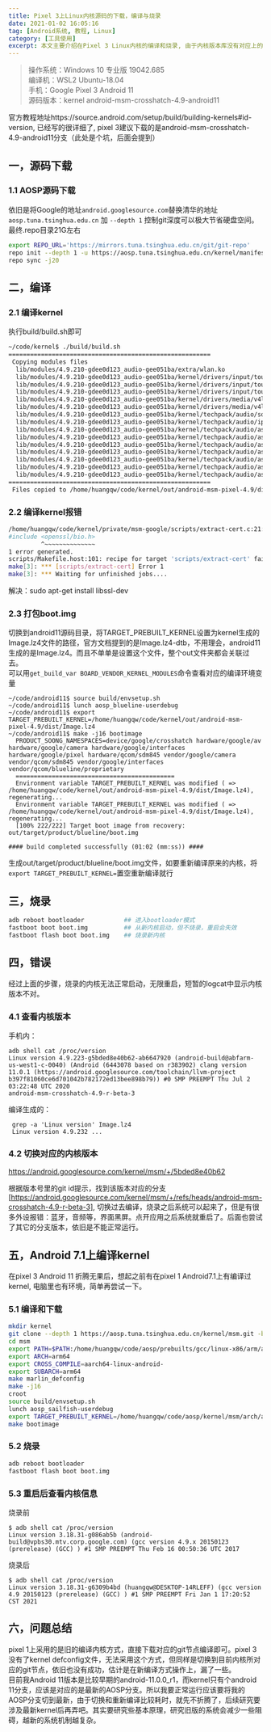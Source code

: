 ```yaml
---
title: Pixel 3上Linux内核源码的下载，编译与烧录
date: 2021-01-02 16:05:16
tag: [Android系统, 教程, Linux]
category: [工具使用]
excerpt: 本文主要介绍在Pixel 3 Linux内核的编译和烧录, 由于内核版本库没有对应上的原因，最终以失败告终。最后介绍了Pixel 1上编译内核的方法和流程。
---
```


> 操作系统：Windows 10 专业版 19042.685  
> 编译机：WSL2 Ubuntu-18.04  
> 手机：Google Pixel 3 Android 11  
> 源码版本：kernel android-msm-crosshatch-4.9-android11

官方教程地址https://source.android.com/setup/build/building-kernels#id-version, 已经写的很详细了, pixel 3建议下载的是android-msm-crosshatch-4.9-android11分支（此处是个坑，后面会提到）
## 一，源码下载
### 1.1 AOSP源码下载
依旧是将Google的地址`android.googlesource.com`替换清华的地址`aosp.tuna.tsinghua.edu.cn` 
加 `--depth 1` 控制git深度可以极大节省硬盘空间。最终.repo目录21G左右  
``` bash
export REPO_URL='https://mirrors.tuna.tsinghua.edu.cn/git/git-repo'
repo init --depth 1 -u https://aosp.tuna.tsinghua.edu.cn/kernel/manifest -b android-msm-crosshatch-4.9-android11
repo sync -j20
```

## 二，编译
### 2.1 编译kernel
执行build/build.sh即可
``` bash
~/code/kernel$ ./build/build.sh
========================================================
 Copying modules files
  lib/modules/4.9.210-gdee0d123_audio-gee051ba/extra/wlan.ko
  lib/modules/4.9.210-gdee0d123_audio-gee051ba/kernel/drivers/input/touchscreen/stm/ftm5.ko
  lib/modules/4.9.210-gdee0d123_audio-gee051ba/kernel/drivers/input/touchscreen/sec_ts/sec_touch.ko
  lib/modules/4.9.210-gdee0d123_audio-gee051ba/kernel/drivers/input/touchscreen/heatmap.ko
  lib/modules/4.9.210-gdee0d123_audio-gee051ba/kernel/drivers/media/v4l2-core/videobuf2-vmalloc.ko
  lib/modules/4.9.210-gdee0d123_audio-gee051ba/kernel/drivers/media/v4l2-core/videobuf2-memops.ko
  lib/modules/4.9.210-gdee0d123_audio-gee051ba/kernel/techpack/audio/soc/pinctrl-wcd.ko
  lib/modules/4.9.210-gdee0d123_audio-gee051ba/kernel/techpack/audio/ipc/wcd-dsp-glink.ko
  lib/modules/4.9.210-gdee0d123_audio-gee051ba/kernel/techpack/audio/asoc/snd-soc-sdm845-max98927.ko
  lib/modules/4.9.210-gdee0d123_audio-gee051ba/kernel/techpack/audio/asoc/codecs/snd-soc-wcd9xxx.ko
  lib/modules/4.9.210-gdee0d123_audio-gee051ba/kernel/techpack/audio/asoc/codecs/snd-soc-cs35l36.ko
  lib/modules/4.9.210-gdee0d123_audio-gee051ba/kernel/techpack/audio/asoc/codecs/wcd-core.ko
  lib/modules/4.9.210-gdee0d123_audio-gee051ba/kernel/techpack/audio/asoc/codecs/snd-soc-wcd-spi.ko
  lib/modules/4.9.210-gdee0d123_audio-gee051ba/kernel/techpack/audio/asoc/codecs/wcd934x/snd-soc-wcd934x.ko
  lib/modules/4.9.210-gdee0d123_audio-gee051ba/kernel/techpack/audio/asoc/snd-soc-sdm845.ko
========================================================
 Files copied to /home/huangqw/code/kernel/out/android-msm-pixel-4.9/dist
 ```
### 2.2 编译kernel报错
``` bash
/home/huangqw/code/kernel/private/msm-google/scripts/extract-cert.c:21:10: fatal error: 'openssl/bio.h' file not found
#include <openssl/bio.h>
         ^~~~~~~~~~~~~~~
1 error generated.
scripts/Makefile.host:101: recipe for target 'scripts/extract-cert' failed
make[3]: *** [scripts/extract-cert] Error 1
make[3]: *** Waiting for unfinished jobs....
```
解决：sudo apt-get install libssl-dev


### 2.3 打包boot.img
切换到android11源码目录，将TARGET_PREBUILT_KERNEL设置为kernel生成的Image.lz4文件的路径，官方文档提到的是Image.lz4-dtb，不用理会，android11生成的是Image.lz4。而且不单单是设置这个文件，整个out文件夹都会关联过去。  
可以用`get_build_var BOARD_VENDOR_KERNEL_MODULES`命令查看对应的编译环境变量
``` log
~/code/android11$ source build/envsetup.sh
~/code/android11$ lunch aosp_blueline-userdebug
~/code/android11$ export TARGET_PREBUILT_KERNEL=/home/huangqw/code/kernel/out/android-msm-pixel-4.9/dist/Image.lz4
~/code/android11$ make -j16 bootimage
  PRODUCT_SOONG_NAMESPACES=device/google/crosshatch hardware/google/av hardware/google/camera hardware/google/interfaces hardware/google/pixel hardware/qcom/sdm845 vendor/google/camera vendor/qcom/sdm845 vendor/google/interfaces vendor/qcom/blueline/proprietary
  ============================================
  Environment variable TARGET_PREBUILT_KERNEL was modified ( => /home/huangqw/code/kernel/out/android-msm-pixel-4.9/dist/Image.lz4), regenerating...
  Environment variable TARGET_PREBUILT_KERNEL was modified ( => /home/huangqw/code/kernel/out/android-msm-pixel-4.9/dist/Image.lz4), regenerating...
  [100% 222/222] Target boot image from recovery: out/target/product/blueline/boot.img

#### build completed successfully (01:02 (mm:ss)) ####
``` 
生成out/target/product/blueline/boot.img文件，如要重新编译原来的内核，将`export TARGET_PREBUILT_KERNEL=`置空重新编译就行


## 三，烧录
``` bash
adb reboot bootloader           ## 进入bootloader模式
fastboot boot boot.img          ## 从新内核启动，但不烧录，重启会失效
fastboot flash boot boot.img    ## 烧录新内核
```

## 四，错误
经过上面的步骤，烧录的内核无法正常启动，无限重启，短暂的logcat中显示内核版本不对。
### 4.1 查看内核版本
手机内：
```
adb shell cat /proc/version
Linux version 4.9.223-g5bded8e40b62-ab6647920 (android-build@abfarm-us-west1-c-0040) (Android (6443078 based on r383902) clang version 11.0.1 (https://android.googlesource.com/toolchain/llvm-project b397f81060ce6d701042b782172ed13bee898b79)) #0 SMP PREEMPT Thu Jul 2 03:22:48 UTC 2020
android-msm-crosshatch-4.9-r-beta-3
```
编译生成的：
```
 grep -a 'Linux version' Image.lz4
 Linux version 4.9.232 ...
```
### 4.2 切换对应的内核版本
https://android.googlesource.com/kernel/msm/+/5bded8e40b62

根据版本号里的git id提示，找到该版本对应的分支[https://android.googlesource.com/kernel/msm/+/refs/heads/android-msm-crosshatch-4.9-r-beta-3], 切换过去编译，烧录之后系统可以起来了，但是有很多外设报错：蓝牙，音频等，界面黑屏。点开应用之后系统就重启了。后面也尝试了其它的分支版本，依旧是不能正常运行。  

## 五，Android 7.1上编译kernel
在pixel 3 Android 11 折腾无果后，想起之前有在pixel 1 Android7.1上有编译过kernel, 电脑里也有环境，简单再尝试一下。
### 5.1 编译和下载
``` bash
mkdir kernel
git clone --depth 1 https://aosp.tuna.tsinghua.edu.cn/kernel/msm.git -b android-msm-marlin-3.18-nougat-mr2
cd msm
export PATH=$PATH:/home/huangqw/code/aosp/prebuilts/gcc/linux-x86/arm/arm-linux-androideabi-4.9/bin
export ARCH=arm64
export CROSS_COMPILE=aarch64-linux-android-
export SUBARCH=arm64
make marlin_defconfig
make -j16
croot
source build/envsetup.sh
lunch aosp_sailfish-userdebug
export TARGET_PREBUILT_KERNEL=/home/huangqw/code/aosp/kernel/msm/arch/arm64/boot/Image.gz-dtb
make bootimage
```
### 5.2 烧录
``` bash
adb reboot bootloader 
fastboot flash boot boot.img 
```
### 5.3 重启后查看内核信息
烧录前  
```
$ adb shell cat /proc/version
Linux version 3.18.31-g086ab5b (android-build@vpbs30.mtv.corp.google.com) (gcc version 4.9.x 20150123 (prerelease) (GCC) ) #1 SMP PREEMPT Thu Feb 16 00:50:36 UTC 2017  
```
烧录后  
```
$ adb shell cat /proc/version
Linux version 3.18.31-g6309b4bd (huangqw@DESKTOP-14RLEFF) (gcc version 4.9 20150123 (prerelease) (GCC) ) #1 SMP PREEMPT Fri Jan 1 17:20:52 CST 2021
```
## 六，问题总结

pixel 1上采用的是旧的编译内核方式，直接下载对应的git节点编译即可。pixel 3没有了kernel defconfig文件，无法采用这个方式，但同样是切换到目前内核所对应的git节点，依旧也没有成功，估计是在新编译方式操作上，漏了一些。   
目前我Android 11版本是比较早期的android-11.0.0_r1，而kernel只有个android 11分支，应该是对应的是最新的AOSP分支。所以我要正常运行应该要将我的AOSP分支切到最新，由于切换和重新编译比较耗时，就先不折腾了，后续研究要涉及最新kernel后再弄吧。其实要研究些基本原理，研究旧版的系统会减少一些阻碍，越新的系统机制越复杂。